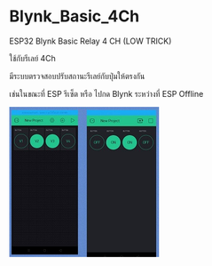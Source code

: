 # Blynk_Basic_4Ch
ESP32 Blynk Basic Relay 4 CH (LOW TRICK)


ใช้กับรีเลย์ 4Ch

มีระบบตรวจสอบปรับสถานะรีเลย์กับปุ่มให้ตรงกัน

เช่นในขณะที่ ESP รีเซ็ต หรือ ไปกด Blynk ระหว่างที่ ESP Offline

<img src="https://github.com/SmazControl/Blynk_Basic_4Ch/blob/master/Blynk_Basic_4Ch.jpg?raw=true">
